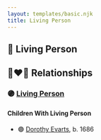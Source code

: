 ```yaml
---
layout: templates/basic.njk
title: Living Person
---
```

## 🔵 Living Person


## 👩‍❤️‍👨 Relationships

### 🟣 [Living Person](/people/3/35247110)

#### Children With Living Person
* 🟣 [Dorothy Evarts](/people/5/59501816), b. 1686